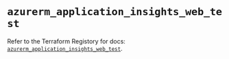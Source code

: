 # `azurerm_application_insights_web_test`

Refer to the Terraform Registory for docs: [`azurerm_application_insights_web_test`](https://www.terraform.io/docs/providers/azurerm/r/application_insights_web_test).
